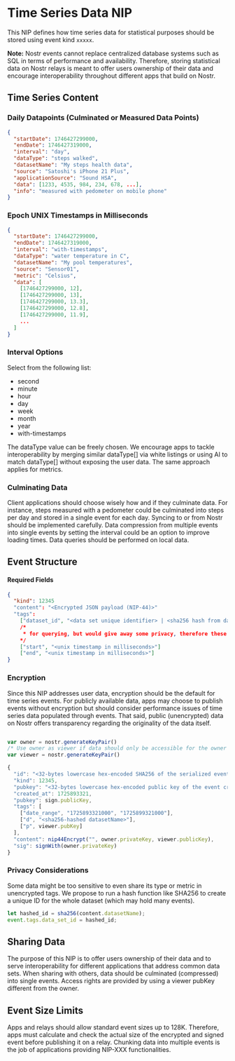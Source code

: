 # Time Series Data NIP

This NIP defines how time series data for statistical purposes should be stored using event kind `xxxxx`.

**Note:** Nostr events cannot replace centralized database systems such as SQL in terms of performance and availability. Therefore, storing statistical data on Nostr relays is meant to offer users ownership of their data and encourage interoperability throughout different apps that build on Nostr.

## Time Series Content

### Daily Datapoints (Culminated or Measured Data Points)

```json
{
  "startDate": 1746427299000,
  "endDate": 1746427319000,
  "interval": "day",
  "dataType": "steps walked",
  "datasetName": "My steps health data",
  "source": "Satoshi's iPhone 21 Plus",
  "applicationSource": "Sound HSA",
  "data": [1233, 4535, 984, 234, 678, ...],
  "info": "measured with pedometer on mobile phone"
}
```

### Epoch UNIX Timestamps in Milliseconds

```json
{
  "startDate": 1746427299000,
  "endDate": 1746427319000,
  "interval": "with-timestamps",
  "dataType": "water temperature in C",
  "datasetName": "My pool temperatures",
  "source": "Sensor01",
  "metric": "Celsius",
  "data": [
    [1746427299000, 12],
    [1746427299000, 13],
    [1746427299000, 13.3],
    [1746427299000, 12.8],
    [1746427299000, 11.9],
    ...
  ]
}
```

### Interval Options

Select from the following list:

- second
- minute
- hour
- day
- week
- month
- year
- with-timestamps

The dataType value can be freely chosen. We encourage apps to tackle interoperability by merging similar dataType[] via white listings or using AI to match dataType[] without exposing the user data. The same approach applies for metrics.

### Culminating Data
Client applications should choose wisely how and if they culminate data. For instance, steps measured with a pedometer could be culminated into steps per day and stored in a single event for each day. Syncing to or from Nostr should be implemented carefully. Data compression from multiple events into single events by setting the interval could be an option to improve loading times. Data queries should be performed on local data.

## Event Structure

#### Required Fields

```json
{
  "kind": 12345
  "content": "<Encrypted JSON payload (NIP-44)>"
  "tags":
    ["dataset_id", "<data set unique identifier> | <sha256 hash from datasetName>"]
    /*
     * for querying, but would give away some privacy, therefore these are optional:
    */
    ["start", "<unix timestamp in milliseconds>"]
    ["end", "<unix timestamp in milliseconds>"]
}
```

### Encryption
Since this NIP addresses user data, encryption should be the default for time series events. For publicly available data, apps may choose to publish events without encryption but should consider performance issues of time series data populated through events. That said, public (unencrypted) data on Nostr offers transparency regarding the originality of the data itself.

```javascript

var owner = nostr.generateKeyPair()
/* Use owner as viewer if data should only be accessible for the owner */
var viewer = nostr.generateKeyPair()

{
  "id": "<32-bytes lowercase hex-encoded SHA256 of the serialized event data>",
  "kind": 12345,
  "pubkey": "<32-bytes lowercase hex-encoded public key of the event creator>",
  "created_at": 1725893321,
  "pubkey": sign.publicKey,
  "tags": [
    ["date_range", "1725893321000", "1725899321000"],
    ["d", "<sha256-hashed datasetName>"],
    ["p", viewer.pubKey]
  ],
  "content": nip44Encrypt("", owner.privateKey, viewer.publicKey),
  "sig": signWith(owner.privateKey)
}
```

### Privacy Considerations

Some data might be too sensitive to even share its type or metric in unencrypted tags. We propose to run a hash function like SHA256 to create a unique ID for the whole dataset (which may hold many events).

```javascript
let hashed_id = sha256(content.datasetName);
event.tags.data_set_id = hashed_id;
```

## Sharing Data
The purpose of this NIP is to offer users ownership of their data and to serve interoperability for different applications that address common data sets. When sharing with others, data should be culminated (compressed) into single events. Access rights are provided by using a viewer pubKey different from the owner.

## Event Size Limits
Apps and relays should allow standard event sizes up to 128K. Therefore, apps must calculate and check the actual size of the encrypted and signed event before publishing it on a relay. Chunking data into multiple events is the job of applications providing NIP-XXX functionalities.
